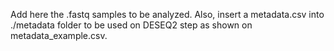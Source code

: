 Add here the .fastq samples to be analyzed. 
Also, insert a metadata.csv into ./metadata folder to be used on DESEQ2 step as shown on metadata_example.csv.